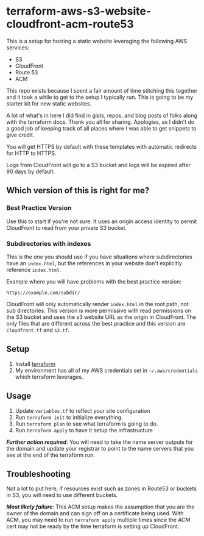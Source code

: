 # terraform-aws-s3-website-cloudfront-acm-route53

This is a setup for hosting a static website leveraging the following AWS services:

- S3
- CloudFront
- Route 53
- ACM

This repo exists because I spent a fair amount of time stitching this together and it took a while to get to the setup I typically run. This is going to be my starter kit for new static websites.

A lot of what's in here I did find in gists, repos, and blog posts of folks along with the terraform docs. Thank you all for sharing. Apologies, as I didn't do a good job of keeping track of all places where I was able to get snippets to give credit.

You will get HTTPS by default with these templates with automatic redirects for HTTP to HTTPS.

Logs from CloudFront will go to a S3 bucket and logs will be expired after 90 days by default.

## Which version of this is right for me?

### Best Practice Version
Use this to start if you're not sure. It uses an origin access identity to permit CloudFront to read from your private S3 bucket.

### Subdirectories with indexes
This is the one you should use if you have situations where subdirectories have an `index.html`, but the references in your website don't explicitly reference `index.html`.

Example where you will have problems with the best practice version:

```
https://example.com/subdir/
```

CloudFront will only automatically render `index.html` in the root path, not sub directories. This version is more permissive with read permissions on the S3 bucket and uses the s3 website URL as the origin in CloudFront. The only files that are different across the best practice and this version are `cloudfront.tf` and `s3.tf`.

## Setup

1. Install [terraform](https://www.terraform.io/)
1. My environment has all of my AWS credentials set in `~/.aws/credentials` which terraform leverages.


## Usage

1. Update `variables.tf` to reflect your site configuration
1. Run `terraform init` to initialize everything.
1. Run `terraform plan` to see what terraform is going to do.
1. Run `terraform apply` to have it setup the infrastructure

***Further action required***: You will need to take the name server outputs for the domain and update your registrar to point to the name servers that you see at the end of the terraform run.

## Troubleshooting

Not a lot to put here, if resources exist such as zones in Route53 or buckets in S3, you will need to use different buckets.

***Most likely failure***: This ACM setup makes the assumption that you are the owner of the domain and can sign off on a certificate being used. With ACM, you may need to run `terraform apply` multiple times since the ACM cert may not be ready by the time terraform is setting up CloudFront.
